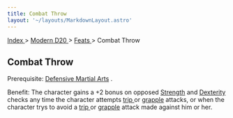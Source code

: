 ```yaml
---
title: Combat Throw
layout: '~/layouts/MarkdownLayout.astro'
---
```


[ Index ](/) > [ Modern D20 ](/modern.d20.srd) > [ Feats ](/modern.d20.srd/feats) > Combat Throw

##  Combat Throw

Prerequisite: [ Defensive Martial Arts](/modern.d20.srd/feats/defensive.martial.arts) .

Benefit: The character gains a +2 bonus on opposed [ Strength](/modern.d20.srd/basics/ability.scores) and [ Dexterity](/modern.d20.srd/basics/ability.scores) checks any time the character
attempts [ trip ](/modern.d20.srd/combat/trip) or [ grapple](/modern.d20.srd/combat/grapple) attacks, or when the character trys to avoid
a [ trip ](/modern.d20.srd/combat/trip) or [ grapple](/modern.d20.srd/combat/grapple) attack made against him or her.

